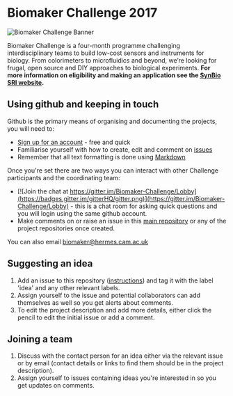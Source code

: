# Biomaker Challenge 2017
![Biomaker Challenge Banner](http://www.synbio.cam.ac.uk/images/twitter-banner-hires.png/@@images/139b812b-054a-4733-95c8-7a3361765c56.png)

Biomaker Challenge is a four-month programme challenging interdisciplinary teams to build low-cost sensors and instruments for biology. From colorimeters to microfluidics and beyond, we’re looking for frugal, open source and DIY approaches to biological experiments. **For more information on eligibility and making an application see the [SynBio SRI website](http://www.synbio.cam.ac.uk/biomakerchallenge).**

## Using github and keeping in touch

Github is the primary means of organising and documenting the projects, you will need to:
- [Sign up for an account](https://github.com/join?source=header-home) - free and quick
- Familiarise yourself with how to create, edit and comment on [issues](https://guides.github.com/features/issues/)
- Remember that all text formatting is done using [Markdown](https://guides.github.com/features/mastering-markdown/)

Once you're set there are two ways you can interact with other Challenge participants and the coordinating team:
- [![Join the chat at https://gitter.im/Biomaker-Challenge/Lobby](https://badges.gitter.im/gitterHQ/gitter.png)](https://gitter.im/Biomaker-Challenge/Lobby) - this is a chat room for asking quick questions and you will login using the same github account.
- Make comments on or raise an issue in this [main repository](https://github.com/BioMakers/Biomaker-Challenge-2017/issues) or any of the project repositories once created.

You can also email biomaker@hermes.cam.ac.uk

## Suggesting an idea

1. Add an issue to this repository ([instructions](https://guides.github.com/features/issues/)) and tag it with the label 'idea' and any other relevant labels. 
2. Assign yourself to the issue and potential collaborators can add themselves as well so you get alerts about comments.
3. To edit the project description and add more details, either click the pencil to edit the initial issue or add a comment.

## Joining a team

1. Discuss with the contact person for an idea either via the relevant issue or by email (contact details or links to find them should be in the project description). 
2. Assign yourself to issues containing ideas you're interested in so you get updates on comments.


